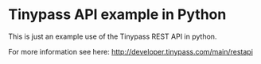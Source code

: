 # Tinypass API example in Python

This is just an example use of the Tinypass REST API in python. 

For more information see here: http://developer.tinypass.com/main/restapi
